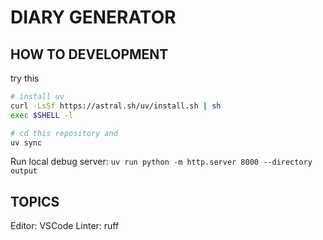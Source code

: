 # DIARY GENERATOR

## HOW TO DEVELOPMENT

try this

```bash
# install uv
curl -LsSf https://astral.sh/uv/install.sh | sh
exec $SHELL -l

# cd this repository and
uv sync
```

Run local debug server: `uv run python -m http.server 8000 --directory output`

## TOPICS

Editor: VSCode
Linter: ruff


